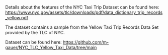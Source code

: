 
Details about the features of the NYC Taxi Trip Dataset can be found here: https://www.nyc.gov/assets/tlc/downloads/pdf/data_dictionary_trip_records_yellow.pdf

The dataset contains a sample from the Yellow Taxi Trip Records Data Set provided by the TLC of NYC.

Dataset can be found here: https://github.com/m-gauer/NYC_TLC_Yellow_Taxi_Data/tree/main
